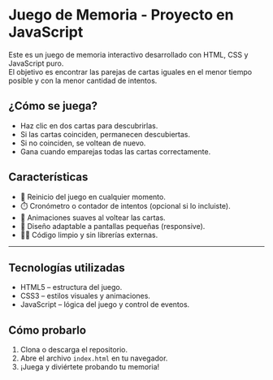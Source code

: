 # Juego de Memoria - Proyecto en JavaScript

Este es un juego de memoria interactivo desarrollado con HTML, CSS y JavaScript puro.  
El objetivo es encontrar las parejas de cartas iguales en el menor tiempo posible y con la menor cantidad de intentos.



## ¿Cómo se juega?

- Haz clic en dos cartas para descubrirlas.
- Si las cartas coinciden, permanecen descubiertas.
- Si no coinciden, se voltean de nuevo.
- Gana cuando emparejas todas las cartas correctamente.



## Características

- 🔁 Reinicio del juego en cualquier momento.
- ⏱️ Cronómetro o contador de intentos (opcional si lo incluiste).
- 🎨 Animaciones suaves al voltear las cartas.
- 📱 Diseño adaptable a pantallas pequeñas (responsive).
- 👩‍💻 Código limpio y sin librerías externas.

---

## Tecnologías utilizadas

- HTML5 – estructura del juego.  
- CSS3 – estilos visuales y animaciones.  
- JavaScript – lógica del juego y control de eventos.


##  Cómo probarlo

1. Clona o descarga el repositorio.
2. Abre el archivo `index.html` en tu navegador.
3. ¡Juega y diviértete probando tu memoria!
